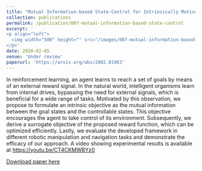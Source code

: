 ```yaml
---
title: "Mutual Information-based State-Control for Intrinsically Motivated Reinforcement Learning"
collection: publications
permalink: /publication/007-mutual-information-based-state-control
excerpt: '
<p align="left">
  <img width="500" height="" src="/images/007-mutual-information-based-state-control.gif">
</p>'
date: 2020-02-05
venue: 'Under review'
paperurl: 'https://arxiv.org/abs/2002.01963'
---
```

In reinforcement learning, an agent learns to reach a set of goals by means of an external reward signal. In the natural world, intelligent organisms learn from internal drives, bypassing the need for external signals, which is beneficial for a wide range of tasks. Motivated by this observation, we propose to formulate an intrinsic objective as the mutual information between the goal states and the controllable states. This objective encourages the agent to take control of its environment. Subsequently, we derive a surrogate objective of the proposed reward function, which can be optimized efficiently. Lastly, we evaluate the developed framework in different robotic manipulation and navigation tasks and demonstrate the efficacy of our approach. A video showing experimental results is available at https://youtu.be/CT4CKMWBYz0

[Download paper here](https://arxiv.org/abs/2002.01963)
